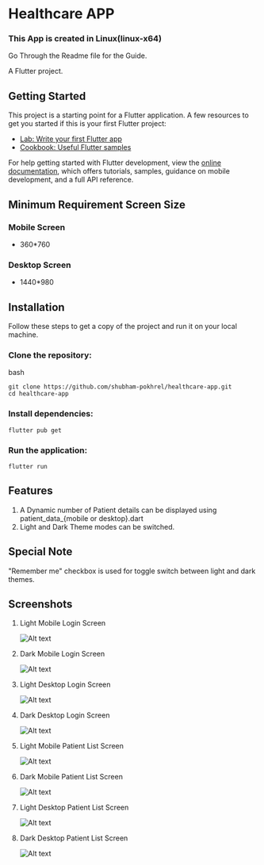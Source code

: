 # Healthcare APP

### This App is created in Linux(linux-x64)

Go Through the Readme file for the Guide.

A Flutter project.

## Getting Started

This project is a starting point for a Flutter application. A few resources to get you started if this is your first Flutter project:

- [Lab: Write your first Flutter app](https://docs.flutter.dev/get-started/codelab)
- [Cookbook: Useful Flutter samples](https://docs.flutter.dev/cookbook)

For help getting started with Flutter development, view the
[online documentation](https://docs.flutter.dev/), which offers tutorials,
samples, guidance on mobile development, and a full API reference.

## Minimum Requirement Screen Size

### Mobile Screen
- 360*760

### Desktop Screen
- 1440*980

## Installation

Follow these steps to get a copy of the project and run it on your local machine.

### Clone the repository:

bash
~~~
git clone https://github.com/shubham-pokhrel/healthcare-app.git
cd healthcare-app
~~~

### Install dependencies:

~~~
flutter pub get
~~~

### Run the application:

~~~
flutter run
~~~

## Features
1. A Dynamic number of Patient details can be displayed using patient_data_{mobile or desktop}.dart
2. Light and Dark Theme modes can be switched.

## Special Note 
"Remember me" checkbox is used for toggle switch between light and dark themes.

## Screenshots

1. Light Mobile Login Screen


   ![Alt text](https://github.com/shubham-pokhrel/healthcare-app/blob/main/lib/assets/screenshots/loginscreen_mobile.png " Light Mobile Login Screen")
  
2. Dark Mobile Login Screen

   
   ![Alt text](https://github.com/shubham-pokhrel/healthcare-app/blob/main/lib/assets/screenshots/dark_loginscreen_mobile.png " Dark Mobile Login Screen")

3. Light Desktop Login Screen


   ![Alt text](https://github.com/shubham-pokhrel/healthcare-app/blob/main/lib/assets/screenshots/loginscreen_desktop.png " Light Desktop Login Screen")

4. Dark Desktop Login Screen


   ![Alt text](https://github.com/shubham-pokhrel/healthcare-app/blob/main/lib/assets/screenshots/dark_loginscreen_desktop.png " Dark Desktop Login Screen")

5. Light Mobile Patient List Screen
 

   ![Alt text](https://github.com/shubham-pokhrel/healthcare-app/blob/main/lib/assets/screenshots/patientlist_screen_mobile.png " Light Mobile Patient List Screen")

6. Dark Mobile Patient List Screen
 

   ![Alt text](https://github.com/shubham-pokhrel/healthcare-app/blob/main/lib/assets/screenshots/dark_patientlist_screen_mobile.png " Dark Mobile Patient List Screen")

7. Light Desktop Patient List Screen
 

   ![Alt text](https://github.com/shubham-pokhrel/healthcare-app/blob/main/lib/assets/screenshots/patientlist_screen_desktop.png " Light Desktop Patient List Screen")

8. Dark Desktop Patient List Screen
 

   ![Alt text](https://github.com/shubham-pokhrel/healthcare-app/blob/main/lib/assets/screenshots/dark_patientlist_screen_desktop.png " Dark Desktop Patient List Screen")
